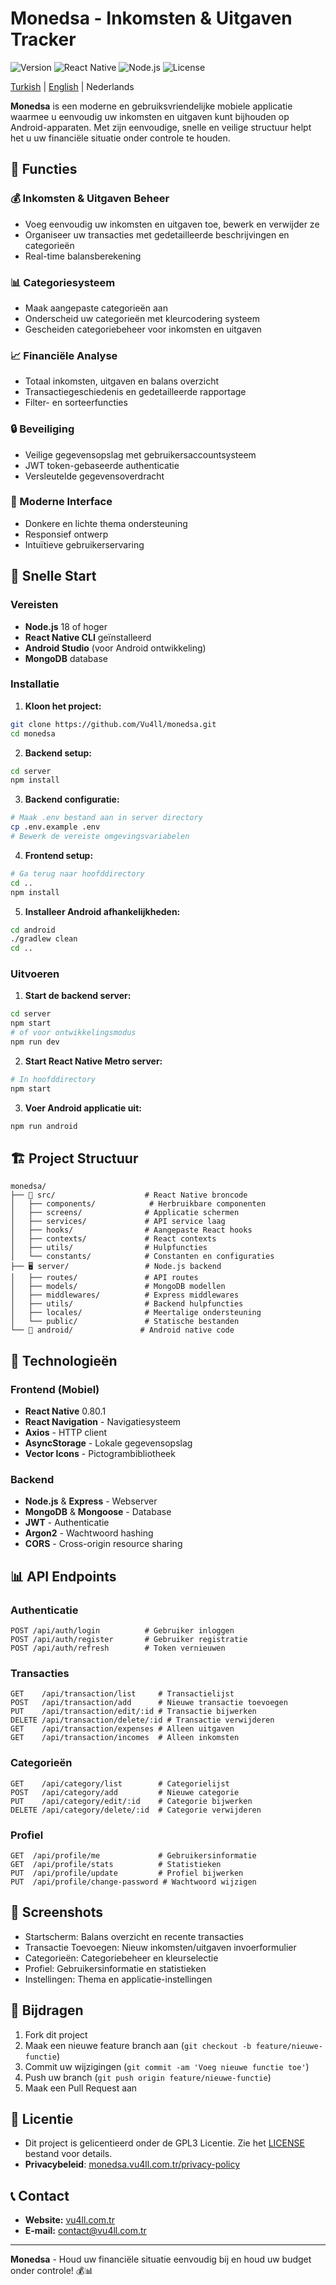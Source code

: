 # Monedsa - Inkomsten & Uitgaven Tracker

![Version](https://img.shields.io/badge/version-1.0-blue.svg)
![React Native](https://img.shields.io/badge/React%20Native-0.80.1-61dafb.svg)
![Node.js](https://img.shields.io/badge/Node.js-18+-green.svg)
![License](https://img.shields.io/badge/license-GPL3-yellow.svg)

[Turkish](README.md) | [English](README_EN.md) | Nederlands

**Monedsa** is een moderne en gebruiksvriendelijke mobiele applicatie waarmee u eenvoudig uw inkomsten en uitgaven kunt bijhouden op Android-apparaten. Met zijn eenvoudige, snelle en veilige structuur helpt het u uw financiële situatie onder controle te houden.

## 📱 Functies

### 💰 Inkomsten & Uitgaven Beheer
- Voeg eenvoudig uw inkomsten en uitgaven toe, bewerk en verwijder ze
- Organiseer uw transacties met gedetailleerde beschrijvingen en categorieën
- Real-time balansberekening

### 📊 Categoriesysteem
- Maak aangepaste categorieën aan
- Onderscheid uw categorieën met kleurcodering systeem
- Gescheiden categoriebeheer voor inkomsten en uitgaven

### 📈 Financiële Analyse
- Totaal inkomsten, uitgaven en balans overzicht
- Transactiegeschiedenis en gedetailleerde rapportage
- Filter- en sorteerfuncties

### 🔒 Beveiliging
- Veilige gegevensopslag met gebruikersaccountsysteem
- JWT token-gebaseerde authenticatie
- Versleutelde gegevensoverdracht

### 🎨 Moderne Interface
- Donkere en lichte thema ondersteuning
- Responsief ontwerp
- Intuïtieve gebruikerservaring

## 🚀 Snelle Start

### Vereisten

- **Node.js** 18 of hoger
- **React Native CLI** geïnstalleerd
- **Android Studio** (voor Android ontwikkeling)
- **MongoDB** database

### Installatie

1. **Kloon het project:**
```bash
git clone https://github.com/Vu4ll/monedsa.git
cd monedsa
```

2. **Backend setup:**
```bash
cd server
npm install
```

3. **Backend configuratie:**
```bash
# Maak .env bestand aan in server directory
cp .env.example .env
# Bewerk de vereiste omgevingsvariabelen
```

4. **Frontend setup:**
```bash
# Ga terug naar hoofddirectory
cd ..
npm install
```

5. **Installeer Android afhankelijkheden:**
```bash
cd android
./gradlew clean
cd ..
```

### Uitvoeren

1. **Start de backend server:**
```bash
cd server
npm start
# of voor ontwikkelingsmodus
npm run dev
```

2. **Start React Native Metro server:**
```bash
# In hoofddirectory
npm start
```

3. **Voer Android applicatie uit:**
```bash
npm run android
```

## 🏗️ Project Structuur

```
monedsa/
├── 📱 src/                    # React Native broncode
│   ├── components/            # Herbruikbare componenten
│   ├── screens/              # Applicatie schermen
│   ├── services/             # API service laag
│   ├── hooks/                # Aangepaste React hooks
│   ├── contexts/             # React contexts
│   ├── utils/                # Hulpfuncties
│   └── constants/            # Constanten en configuraties
├── 🖥️ server/                 # Node.js backend
│   ├── routes/               # API routes
│   ├── models/               # MongoDB modellen
│   ├── middlewares/          # Express middlewares
│   ├── utils/                # Backend hulpfuncties
│   ├── locales/              # Meertalige ondersteuning
│   └── public/               # Statische bestanden
└── 📂 android/               # Android native code
```

## 🔧 Technologieën

### Frontend (Mobiel)
- **React Native** 0.80.1
- **React Navigation** - Navigatiesysteem
- **Axios** - HTTP client
- **AsyncStorage** - Lokale gegevensopslag
- **Vector Icons** - Pictogrambibliotheek

### Backend
- **Node.js** & **Express** - Webserver
- **MongoDB** & **Mongoose** - Database
- **JWT** - Authenticatie
- **Argon2** - Wachtwoord hashing
- **CORS** - Cross-origin resource sharing

## 📊 API Endpoints

### Authenticatie
```
POST /api/auth/login          # Gebruiker inloggen
POST /api/auth/register       # Gebruiker registratie
POST /api/auth/refresh        # Token vernieuwen
```

### Transacties
```
GET    /api/transaction/list     # Transactielijst
POST   /api/transaction/add      # Nieuwe transactie toevoegen
PUT    /api/transaction/edit/:id # Transactie bijwerken
DELETE /api/transaction/delete/:id # Transactie verwijderen
GET    /api/transaction/expenses # Alleen uitgaven
GET    /api/transaction/incomes  # Alleen inkomsten
```

### Categorieën
```
GET    /api/category/list        # Categorielijst
POST   /api/category/add         # Nieuwe categorie
PUT    /api/category/edit/:id    # Categorie bijwerken
DELETE /api/category/delete/:id  # Categorie verwijderen
```

### Profiel
```
GET  /api/profile/me             # Gebruikersinformatie
GET  /api/profile/stats          # Statistieken
PUT  /api/profile/update         # Profiel bijwerken
PUT  /api/profile/change-password # Wachtwoord wijzigen
```

## 🌟 Screenshots

- Startscherm: Balans overzicht en recente transacties
- Transactie Toevoegen: Nieuw inkomsten/uitgaven invoerformulier
- Categorieën: Categoriebeheer en kleurselectie
- Profiel: Gebruikersinformatie en statistieken
- Instellingen: Thema en applicatie-instellingen

## 🤝 Bijdragen

1. Fork dit project
2. Maak een nieuwe feature branch aan (`git checkout -b feature/nieuwe-functie`)
3. Commit uw wijzigingen (`git commit -am 'Voeg nieuwe functie toe'`)
4. Push uw branch (`git push origin feature/nieuwe-functie`)
5. Maak een Pull Request aan

## 📝 Licentie

- Dit project is gelicentieerd onder de GPL3 Licentie. Zie het [LICENSE](LICENSE) bestand voor details.
- **Privacybeleid**: [monedsa.vu4ll.com.tr/privacy-policy](https://monedsa.vu4ll.com.tr/privacy-policy/nl)

## 📞 Contact

- **Website:** [vu4ll.com.tr](https://vu4ll.com.tr)
- **E-mail:** [contact@vu4ll.com.tr](mailto:contact@vu4ll.com.tr)

---

**Monedsa** - Houd uw financiële situatie eenvoudig bij en houd uw budget onder controle! 💰📊
